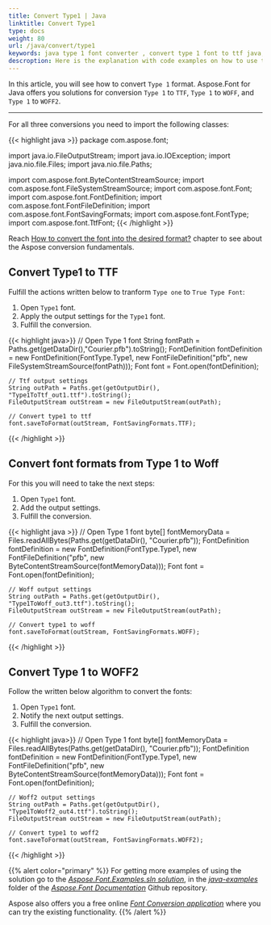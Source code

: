 ```yaml
---
title: Convert Type1 | Java
linktitle: Convert Type1
type: docs
weight: 80
url: /java/convert/type1
keywords: java type 1 font converter , convert type 1 font to ttf java, type 1 to ttf java, type one to woff java.
descroption: Here is the explanation with code examples on how to use the Aspose solution to convert Type 1 format to TTF, WOFF, and WOFF2 formats.
---
```


In this article, you will see how to convert `Type 1` format. Aspose.Font for Java offers you solutions for conversion `Type 1` to `TTF`, `Type 1` to `WOFF`, and `Type 1` to `WOFF2`. 
____

For all three conversions you need to import the following classes:

{{< highlight java >}} 
package com.aspose.font;

import java.io.FileOutputStream;
import java.io.IOException;
import java.nio.file.Files;
import java.nio.file.Paths;

import com.aspose.font.ByteContentStreamSource;
import com.aspose.font.FileSystemStreamSource;
import com.aspose.font.Font;
import com.aspose.font.FontDefinition;
import com.aspose.font.FontFileDefinition;
import com.aspose.font.FontSavingFormats;
import com.aspose.font.FontType;
import com.aspose.font.TtfFont;
{{< /highlight >}}

Reach [How to convert the font into the desired format?](https://docs.aspose.com//font/java/convert/#how-to-convert-the-font-into-the-desired-format) chapter to see about the Aspose conversion fundamentals.

## Convert Type1 to TTF 

Fulfill the actions written below to tranform `Type one` to `True Type Font`:
1. Open `Type1` font.
2. Apply the output settings for the `Type1` font.
3. Fulfill the conversion.

{{< highlight java>}} 
    // Open Type 1 font
    String fontPath = Paths.get(getDataDir(),"Courier.pfb").toString();
    FontDefinition fontDefinition = new FontDefinition(FontType.Type1, new FontFileDefinition("pfb", new FileSystemStreamSource(fontPath)));
    Font font = Font.open(fontDefinition);

    // Ttf output settings
    String outPath = Paths.get(getOutputDir(), "Type1ToTtf_out1.ttf").toString();
    FileOutputStream outStream = new FileOutputStream(outPath);

    // Convert type1 to ttf
    font.saveToFormat(outStream, FontSavingFormats.TTF);
{{< /highlight >}}


## Convert font formats from Type 1 to Woff 

For this you will need to take the next steps:

1. Open `Type1` font.
2. Add the output settings.
3. Fulfill the conversion.

{{< highlight java >}} 
    // Open Type 1 font
    byte[] fontMemoryData = Files.readAllBytes(Paths.get(getDataDir(), "Courier.pfb"));
    FontDefinition fontDefinition = new FontDefinition(FontType.Type1, new FontFileDefinition("pfb", new ByteContentStreamSource(fontMemoryData)));
    Font font = Font.open(fontDefinition);

    // Woff output settings
    String outPath = Paths.get(getOutputDir(), "Type1ToWoff_out3.ttf").toString();
    FileOutputStream outStream = new FileOutputStream(outPath);

    // Convert type1 to woff
    font.saveToFormat(outStream, FontSavingFormats.WOFF);
{{< /highlight >}}


## Convert Type 1 to WOFF2

Follow the written below algorithm to convert the fonts:

1. Open `Type1` font.
2. Notify the next output settings.
3. Fulfill the conversion.

{{< highlight java>}} 
    // Open Type 1 font
    byte[] fontMemoryData = Files.readAllBytes(Paths.get(getDataDir(), "Courier.pfb"));
    FontDefinition fontDefinition = new FontDefinition(FontType.Type1, new FontFileDefinition("pfb", new ByteContentStreamSource(fontMemoryData)));
    Font font = Font.open(fontDefinition);

    // Woff2 output settings
    String outPath = Paths.get(getOutputDir(), "Type1ToWoff2_out4.ttf").toString();
    FileOutputStream outStream = new FileOutputStream(outPath);

    // Convert type1 to woff2
    font.saveToFormat(outStream, FontSavingFormats.WOFF2);
{{< /highlight >}}


{{% alert color="primary" %}}
For getting more examples of using the solution go to the [*Aspose.Font.Examples.sln solution*](https://github.com/aspose-font/Aspose.Font-Documentation/tree/master/java-examples/src/main/java/com/aspose/font/examples/convertfont), in the [*java-examples*](https://github.com/aspose-font/Aspose.Font-Documentation/tree/master/java-examples/src/main/java/com/aspose/font/examples) folder of the [*Aspose.Font Documentation*](https://github.com/aspose-font/Aspose.Font-Documentation) Github repository.

Aspose also offers you a free online [*Font Conversion application*](https://products.aspose.app/font/conversion) where you can try the existing functionality.
{{% /alert %}}